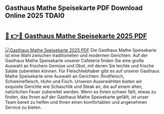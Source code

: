 ## Gasthaus Mathe Speisekarte PDF Download Online 2025 TDAI0

# <h2><a href="http://gcbat1.nevu.top/?p=Gasthaus+Mathe+Speisekarte">🔗 👉🔴 Gasthaus Mathe Speisekarte 2025 PDF</a></h2>

[![Gasthaus Mathe Speisekarte 2025 PDF](https://i.imgur.com/dBaPXMq.png)](http://gcbat1.nevu.top/?p=Gasthaus+Mathe+Speisekarte)
Die Gasthaus Mathe Speisekarte ist eine Wahl zwischen traditionellen und modernen Gerichten. Auf der Gasthaus Mathe Speisekarte unserer Cafeteria finden Sie eine große Auswahl an frischem Gemüse und Obst, mit denen Sie leichte und frische Salate zubereiten können. Für Fleischliebhaber gibt es auf unserer Gasthaus Mathe Speisekarte eine Auswahl an Gerichten: Rindfleisch, Schweinefleisch, Huhn und Fisch. Unseren Auserwählten bieten wir exquisite Gerichte wie Schaschlik und Steak an, die auf einem alten, natürlichen Feuer zubereitet werden. Wenn es Ihnen schwer fällt, etwas zu finden, das Ihnen auf der Gasthaus Mathe Speisekarte gefällt, ist unser Team bereit zu helfen und Ihnen einen komfortablen und angenehmen Service zu bieten.
